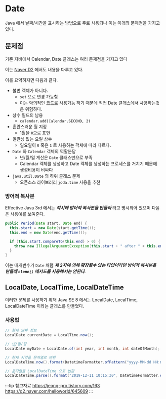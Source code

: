 # Date

Java 에서 날짜/시간을 표시하는 방법으로 주로 사용되나 이는 아래의 문제점을 가지고 있다.

## 문제점

기존 자바에서 Calendar, Date 클래스는 여러 문제점을 가지고 있다

이는 [Naver D2](https://d2.naver.com/helloworld/645609) 에서도 내용을 다루고 있다.

이를 요약하자면 다음과 같다.

* 불변 객체가 아니다.
  * `set` 으로 변경 가능함
  * 이는 악의적인 코드로 사용가능 하기 때문에 직접 Date 클래스에서 사용하는것은 위험하다.
* 상수 필드의 남용
  * `calendar.add(Calendar.SECOND, 2)`
* 혼란스러운 월 지정
  * 1월을 `0`으로 표현
* 일관성 없는 요일 상수
  * 일요일이 `0` 혹은 `1` 로 사용하는 객체에 따라 다르다.
* `Date` 와 `Calendar` 객체의 역활분담
  * 년/월/일 계산은 `Date` 클래스만으로 부족
  * Calendar 객체를 생성하고 Date 객체를 생성하는 프로세스를 거치기 때문에 생성비용이 비싸다
* `java.util.Date` 의 하위 클래스 문제
  * 오픈소스 라이브러리 `joda.time` 사용을 추천

### 방어적 복사본

Effective Java 3rd 에서는 _**적시에 방어적 복사본을 만들라**_ 라고 명시되어 있으며 다음은 사용예를 보여준다.

```java
public Period(Date start, Date end) {
  this.start = new Date(start.getTime());
  this.end = new Date(end.getTime());

  if (this.start.compareTo(this.end) > 0) {
    throw new IllegalArgumentException(this.start + " after " + this.end);
  }
}
```

이는 매개변수가 `Date` 처럼 _**제 3자에 의해 확장될수 있는 타입이라면 방어적 복사본을 만들때 `clone()` 메서드를 사용해서는 안된다.**_

## LocalDate, LocalTime, LocalDateTime <Badge text="Java SE 1.8+"/>

이러한 문제를 사용하기 위해 Java SE 8 에서는 LocalDate, LocalTime, LocalDateTime 이라는 클래스를 만들었다.

### 사용법

```java
// 현재 날짜 정보
LocalDate currentDate = LocalTime.now();

// 년/월/일
LocalDate myDate = LocalDate.of(int year, int month, int dateOfMonth);
```

```java
// 현재 시각을 문자열로 변환
LocalDateTime.now().format(DatetimeFormatter.ofPattern("yyyy-MM-dd HH:mm:ss"));

// 문자열을 LocalDateTime 으로 변환
LocalDateTime.parse().format("2019-12-11 10:15:30", DatetimeFormatter.ofPattern("yyyy-MM-dd HH:mm:ss"));

```

:::tip 참고자료
<https://jeong-pro.tistory.com/163>  
<https://d2.naver.com/helloworld/645609>
:::
